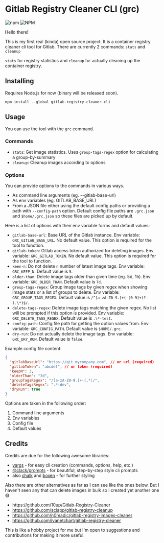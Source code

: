 # Gitlab Registry Cleaner CLI (grc)

![npm](https://img.shields.io/npm/v/gitlab-registry-cleaner-cli) ![NPM](https://img.shields.io/npm/l/gitlab-registry-cleaner-cli)

Hello there!

This is my first real (kinda) open source project. It is a container registry cleaner cli tool for Gitlab. There are currently 2 commands: `stats` and `cleanup`

`stats` for registry statistics and `cleanup` for actually cleaning up the container registry.

## Installing

Requires Node.js for now (binary will be released soon).

`npm install --global gitlab-registry-cleaner-cli`

## Usage

You can use the tool with the `grc` command.

### Commands

- `stats`: Get image statistics. Uses `group-tags-regex` option for calculating a group-by-summary
- `cleanup`: Cleanup images according to options

### Options

You can provide options to the commands in various ways.

- As command line arguments (eg. --gitlab-base-url)
- As env variables (eg. GITLAB_BASE_URL)
- From a JSON file either using the default config paths or providing a path with `--config-path` option. Default config file paths are `.grc.json` and `$home/.grc.json` so these files are picked up by default.

Here is a list of options with their env variable forms and default values:

- `gitlab-base-url`: Base URL of the Gitlab instance. Env variable: `GRC_GITLAB_BASE_URL`. No default value. This option is required for the tool to function.
- `gitlab-token`: Gitlab access token authorized for deleting images. Env variable: `GRC_GITLAB_TOKEN`. No default value. This option is required for the tool to function.
- `keen-n`: Do not delete `n` number of latest image tags. Env variable: `GRC_KEEP_N`. Default value is `5`.
- `older-than`: Delete image tags older than given time (eg. 5d, 1h). Env variable: `GRC_OLDER_THAN`. Default value is `7d`.
- `group-tags-regex`: Group image tags by given regex when showing image stats or a list of groups to delete. Env variable: `GRC_GROUP_TAGS_REGEX`. Default value is `/^[a-zA-Z0-9.]+(-[0-9]+)?-(.\*)$/`.
- `delete-tags-regex`: Delete image tags matching the given regex. No list will be prompted if this option is provided. Env variable: `GRC_DELETE_TAGS_REGEX`. Default value is `.\*-test`.
- `config-path`: Config file path for getting the option values from. Env variable: `GRC_CONFIG_PATH`. Default value is `$HOME/.grc`.
- `dry-run`: Do not actually delete the image tags. Env variable: `GRC_DRY_RUN`. Default value is `false`.

Example config file content:

```json
{
  "gitlabBaseUrl": "https://git.mycompany.com", // or url (required)
  "gitlabToken": "abcdef", // or token (required)
  "keepN": 3,
  "olderThan": "3d",
  "groupTagsRegex": "/[a-zA-Z0-9.]+-(.*)/",
  "deleteTagsRegex": ".*-dev",
  "dryRun": true
}
```

Options are taken in the following order:

1. Command line arguments
2. Env variables
3. Config file
4. Default values

## Credits

Credits are due for the following awesome libraries:

- [yargs](https://yargs.js.org/) - for easy cli creation (commands, options, help, etc.)
- [@clack/prompts](https://www.npmjs.com/package/@clack/prompts) - for beautiful, step-by-step style cli prompts
- also [chalk](https://www.npmjs.com/package/chalk) and [boxen](https://www.npmjs.com/package/boxen) - for further styling

Also there are other alternatives as far as I can see like the ones below. But I haven't seen any that can delete images in bulk so I created yet another one :sweat_smile:

- https://github.com/10up/Gitlab-Registry-Cleaner
- https://github.com/sciapp/gitlab-registry-cleanup
- https://github.com/n0madic/gitlab-registry-images-cleaner
- https://github.com/ivanetchart/gitlab-registry-cleaner

This is like a hobby project for me but I'm open to suggestions and contributions for making it more useful.
